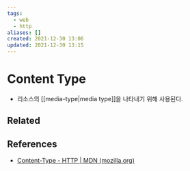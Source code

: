 ```yaml
---
tags:
  - web
  - http
aliases: []
created: 2021-12-30 13:06
updated: 2021-12-30 13:15
---
```


# Content Type

- 리소스의 [[media-type|media type]]을 나타내기 위해 사용된다.

## Related

## References

- [Content-Type - HTTP | MDN (mozilla.org)](https://developer.mozilla.org/ko/docs/Web/HTTP/Headers/Content-Type)
